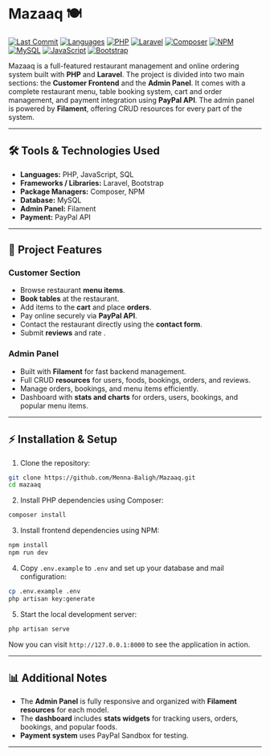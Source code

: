 # Mazaaq 🍽️

[![Last Commit](https://img.shields.io/github/last-commit/Menna-Baligh/Mazaaq.git)]()
[![Languages](https://img.shields.io/github/languages/count/Menna-Baligh/Mazaaq.git)]()
[![PHP](https://img.shields.io/badge/PHP-8.2-blue?logo=php\&logoColor=white)]()
[![Laravel](https://img.shields.io/badge/Laravel-10-red?logo=laravel\&logoColor=white)]()
[![Composer](https://img.shields.io/badge/Composer-2.5-ff69b4?logo=composer\&logoColor=white)]()
[![NPM](https://img.shields.io/badge/NPM-10-lightgrey?logo=npm\&logoColor=white)]()
[![MySQL](https://img.shields.io/badge/MySQL-8-blue?logo=mysql\&logoColor=white)]()
[![JavaScript](https://img.shields.io/badge/JS-ES6-yellow?logo=javascript\&logoColor=black)]()
[![Bootstrap](https://img.shields.io/badge/Bootstrap-5-purple?logo=bootstrap\&logoColor=white)]()

Mazaaq is a full-featured restaurant management and online ordering system built with **PHP** and **Laravel**. The project is divided into two main sections: the **Customer Frontend** and the **Admin Panel**. It comes with a complete restaurant menu, table booking system, cart and order management, and payment integration using **PayPal API**. The admin panel is powered by **Filament**, offering CRUD resources for every part of the system.

---

## 🛠 Tools & Technologies Used

* **Languages:** PHP, JavaScript, SQL
* **Frameworks / Libraries:** Laravel, Bootstrap
* **Package Managers:** Composer, NPM
* **Database:** MySQL
* **Admin Panel:** Filament
* **Payment:** PayPal API

---

## 📂 Project Features

### Customer Section

* Browse restaurant **menu items**.
* **Book tables** at the restaurant.
* Add items to the **cart** and place **orders**.
* Pay online securely via **PayPal API**.
* Contact the restaurant directly using the **contact form**.
* Submit **reviews** and rate .

### Admin Panel

* Built with **Filament** for fast backend management.
* Full CRUD **resources** for users, foods, bookings, orders, and reviews.
* Manage orders, bookings, and menu items efficiently.
* Dashboard with **stats and charts** for orders, users, bookings, and popular menu items.

---

## ⚡ Installation & Setup

1. Clone the repository:

```bash
git clone https://github.com/Menna-Baligh/Mazaaq.git
cd mazaaq
```

2. Install PHP dependencies using Composer:

```bash
composer install
```

3. Install frontend dependencies using NPM:

```bash
npm install
npm run dev
```

4. Copy `.env.example` to `.env` and set up your database and mail configuration:

```bash
cp .env.example .env
php artisan key:generate
```


5. Start the local development server:

```bash
php artisan serve
```

Now you can visit `http://127.0.0.1:8000` to see the application in action.

---

## 📊 Additional Notes

* The **Admin Panel** is fully responsive and organized with **Filament resources** for each model.
* The **dashboard** includes **stats widgets** for tracking users, orders, bookings, and popular foods.
* **Payment system** uses PayPal Sandbox for testing.

---


